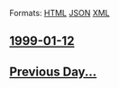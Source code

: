 
Formats: [HTML](1999/01/12/index.html)  [JSON](1999/01/12/index.json)  [XML](1999/01/12/index.xml)  

## [1999-01-12](/news/1999/01/12/index.md)

## [Previous Day...](/news/1999/01/11/index.md)


